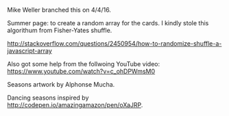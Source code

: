 Mike Weller branched this on 4/4/16.

Summer page: to create a random array for the cards. I kindly stole this algorithum from Fisher-Yates shuffle.

http://stackoverflow.com/questions/2450954/how-to-randomize-shuffle-a-javascript-array

Also got some help from the follwoing YouTube video:
https://www.youtube.com/watch?v=c_ohDPWmsM0

Seasons artwork by Alphonse Mucha.

Dancing seasons inspired by http://codepen.io/amazingamazon/pen/oXaJRP.


